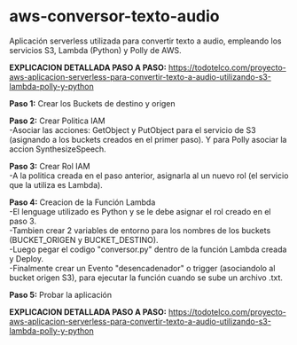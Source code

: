 # aws-conversor-texto-audio
Aplicación serverless utilizada para convertir texto a audio, empleando los servicios S3, Lambda (Python) y Polly de AWS.

**EXPLICACION DETALLADA PASO A PASO:** https://todotelco.com/proyecto-aws-aplicacion-serverless-para-convertir-texto-a-audio-utilizando-s3-lambda-polly-y-python


**Paso 1:** Crear los Buckets de destino y origen

**Paso 2:** Crear Politica IAM\
-Asociar las acciones: GetObject y PutObject para el servicio de S3 (asignando a los buckets creados en el primer paso). Y para Polly asociar la accion SynthesizeSpeech.

**Paso 3:** Crear Rol IAM\
-A la politica creada en el paso anterior, asignarla al un nuevo rol (el servicio que la utiliza es Lambda).

**Paso 4:** Creacion de la Función Lambda\
-El lenguage utilizado es Python y se le debe asignar el rol creado en el paso 3.\
-Tambien crear 2 variables de entorno para los nombres de los buckets (BUCKET_ORIGEN y BUCKET_DESTINO).\
-Luego pegar el codigo "conversor.py" dentro de la función Lambda creada y Deploy.\
-Finalmente crear un Evento "desencadenador" o trigger (asociandolo al bucket origen S3), para ejecutar la función cuando se sube un archivo .txt.

**Paso 5:** Probar la aplicación

**EXPLICACION DETALLADA PASO A PASO:** https://todotelco.com/proyecto-aws-aplicacion-serverless-para-convertir-texto-a-audio-utilizando-s3-lambda-polly-y-python

